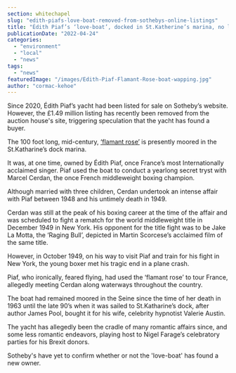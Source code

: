 ```yaml
---
section: whitechapel
slug: "edith-piafs-love-boat-removed-from-sothebys-online-listings"
title: "Édith Piaf’s ‘love-boat’, docked in St.Katherine’s marina, no longer up for sale"
publicationDate: "2022-04-24"
categories: 
  - "environment"
  - "local"
  - "news"
tags: 
  - "news"
featuredImage: "/images/Edith-Piaf-Flamant-Rose-boat-wapping.jpg"
author: "cormac-kehoe"
---
```


Since 2020, Édith Piaf’s yacht had been listed for sale on Sotheby’s website. However, the £1.49 million listing has recently been removed from the auction house's site, triggering speculation that the yacht has found a buyer. 

The 100 foot long, mid-century, [‘flamant rose’](https://www.zeewarriors.com/brokerage/flamant-rose) is presently moored in the St.Katharine’s dock marina. 

It was, at one time, owned by Édith Piaf, once France’s most Internationally acclaimed singer. Piaf used the boat to conduct a yearlong secret tryst with Marcel Cerdan, the once French middleweight boxing champion.

Although married with three children, Cerdan undertook an intense affair with Piaf between 1948 and his untimely death in 1949. 

Cerdan was still at the peak of his boxing career at the time of the affair and was scheduled to fight a rematch for the world middleweight title in December 1949 in New York. His opponent for the title fight was to be Jake La Motta, the ‘Raging Bull’, depicted in Martin Scorcese’s acclaimed film of the same title.

However, in October 1949, on his way to visit Piaf and train for his fight in New York, the young boxer met his tragic end in a plane crash.

Piaf, who ironically, feared flying, had used the ‘flamant rose’ to tour France, allegedly meeting Cerdan along waterways throughout the country.

The boat had remained moored in the Seine since the time of her death in 1963 until the late 90’s when it was sailed to St.Katharine’s dock, after author James Pool, bought it for his wife, celebrity hypnotist Valerie Austin.

The yacht has allegedly been the cradle of many romantic affairs since, and some less romantic endeavors, playing host to Nigel Farage’s celebratory parties for his Brexit donors.

Sotheby's have yet to confirm whether or not the 'love-boat' has found a new owner.
